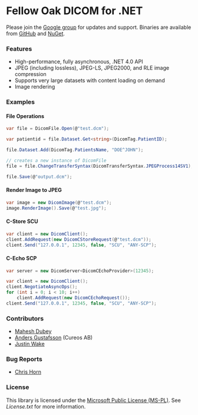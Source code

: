 # Fellow Oak DICOM for .NET

Please join the [Google group](http://groups.google.com/group/fo-dicom) for updates and support. Binaries are available from [GitHub](https://github.com/rcd/fo-dicom/downloads) and [NuGet](http://www.nuget.org/packages/fo-dicom).

### Features
* High-performance, fully asynchronous, .NET 4.0 API
* JPEG (including lossless), JPEG-LS, JPEG2000, and RLE image compression
* Supports very large datasets with content loading on demand
* Image rendering

### Examples

#### File Operations
```csharp
var file = DicomFile.Open(@"test.dcm");

var patientid = file.Dataset.Get<string>(DicomTag.PatientID);

file.Dataset.Add(DicomTag.PatientsName, "DOE^JOHN");

// creates a new instance of DicomFile
file = file.ChangeTransferSyntax(DicomTransferSyntax.JPEGProcess14SV1);

file.Save(@"output.dcm");
```

#### Render Image to JPEG
```csharp
var image = new DicomImage(@"test.dcm");
image.RenderImage().Save(@"test.jpg");
```

#### C-Store SCU
```csharp
var client = new DicomClient();
client.AddRequest(new DicomCStoreRequest(@"test.dcm"));
client.Send("127.0.0.1", 12345, false, "SCU", "ANY-SCP");
```

#### C-Echo SCP
```csharp
var server = new DicomServer<DicomCEchoProvider>(12345);

var client = new DicomClient();
client.NegotiateAsyncOps();
for (int i = 0; i < 10; i++)
    client.AddRequest(new DicomCEchoRequest());
client.Send("127.0.0.1", 12345, false, "SCU", "ANY-SCP");
```

### Contributors
* [Mahesh Dubey](https://github.com/mdubey82)
* [Anders Gustafsson](https://github.com/cureos) (Cureos AB)
* [Justin Wake](https://github.com/jwake)

### Bug Reports
* [Chris Horn](https://github.com/GMZ)

### License
This library is licensed under the [Microsoft Public License (MS-PL)](http://opensource.org/licenses/MS-PL). See _License.txt_ for more information.